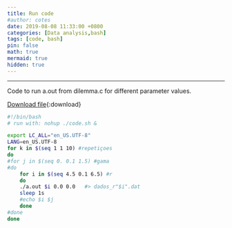 ```yaml
---
title: Run code
#author: cotes
date: 2019-08-08 11:33:00 +0800
categories: [Data analysis,bash]
tags: [code, bash]
pin: false
math: true
mermaid: true
hidden: true
---
```



<hr>


Code to run a.out from dilemma.c for different parameter values. 

[Download file](/files/scripts/data_analysis/rodar2.sh){:download}

```bash
#!/bin/bash
# run with: nohup ./code.sh &

export LC_ALL="en_US.UTF-8"
LANG=en_US.UTF-8
for k in $(seq 1 1 10) #repetiçoes
do
#for j in $(seq 0. 0.1 1.5) #gama
#do
	for i in $(seq 4.5 0.1 6.5) #r
	do
	./a.out $i 0.0 0.0   #> dados_r"$i".dat
	sleep 1s
	#echo $i $j 
	done
#done
done
```
